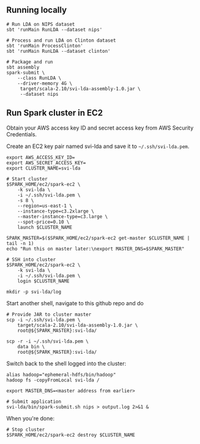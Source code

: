 ## Running locally

    # Run LDA on NIPS dataset
    sbt 'runMain RunLDA --dataset nips'

    # Process and run LDA on Clinton dataset
    sbt 'runMain ProcessClinton'
    sbt 'runMain RunLDA --dataset clinton'

    # Package and run
    sbt assembly
    spark-submit \
        --class RunLDA \
        --driver-memory 4G \
         target/scala-2.10/svi-lda-assembly-1.0.jar \
         --dataset nips


## Run Spark cluster in EC2

Obtain your AWS access key ID and secret access key from AWS Security Credentials. 

Create an EC2 key pair named svi-lda and save it to `~/.ssh/svi-lda.pem`.

    export AWS_ACCESS_KEY_ID=
    export AWS_SECRET_ACCESS_KEY=
    export CLUSTER_NAME=svi-lda

    # Start cluster
    $SPARK_HOME/ec2/spark-ec2 \
        -k svi-lda \
        -i ~/.ssh/svi-lda.pem \
        -s 8 \
        --region=us-east-1 \
        --instance-type=c3.2xlarge \
        --master-instance-type=c3.large \
        --spot-price=0.10 \
        launch $CLUSTER_NAME

    SPARK_MASTER=$($SPARK_HOME/ec2/spark-ec2 get-master $CLUSTER_NAME | tail -n 1)
    echo "Run this on master later:\nexport MASTER_DNS=$SPARK_MASTER"

    # SSH into cluster
    $SPARK_HOME/ec2/spark-ec2 \
        -k svi-lda \
        -i ~/.ssh/svi-lda.pem \
        login $CLUSTER_NAME

    mkdir -p svi-lda/log

Start another shell, navigate to this github repo and do

    # Provide JAR to cluster master
    scp -i ~/.ssh/svi-lda.pem \
        target/scala-2.10/svi-lda-assembly-1.0.jar \
        root@${SPARK_MASTER}:svi-lda/

    scp -r -i ~/.ssh/svi-lda.pem \
        data bin \
        root@${SPARK_MASTER}:svi-lda/

Switch back to the shell logged into the cluster:

    alias hadoop="ephemeral-hdfs/bin/hadoop"
    hadoop fs -copyFromLocal svi-lda /

    export MASTER_DNS=<master address from earlier>

    # Submit application
    svi-lda/bin/spark-submit.sh nips > output.log 2>&1 &

When you're done:

    # Stop cluster
    $SPARK_HOME/ec2/spark-ec2 destroy $CLUSTER_NAME